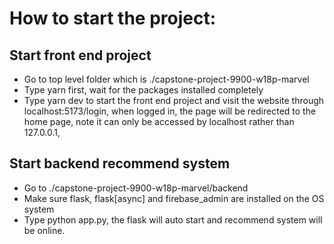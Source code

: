 # How to start the project:
## Start front end project 
- Go to top level folder which is ./capstone-project-9900-w18p-marvel
- Type yarn first, wait for the packages installed completely
- Type yarn dev to start the front end project and visit the website through localhost:5173/login, when logged in, the page will be redirected to the home page, note it can only be accessed by localhost rather than 127.0.0.1,
## Start backend recommend system
- Go to ./capstone-project-9900-w18p-marvel/backend
- Make sure flask, flask[async] and firebase_admin are installed on the OS system
- Type python app.py, the flask will auto start and recommend system will be online.